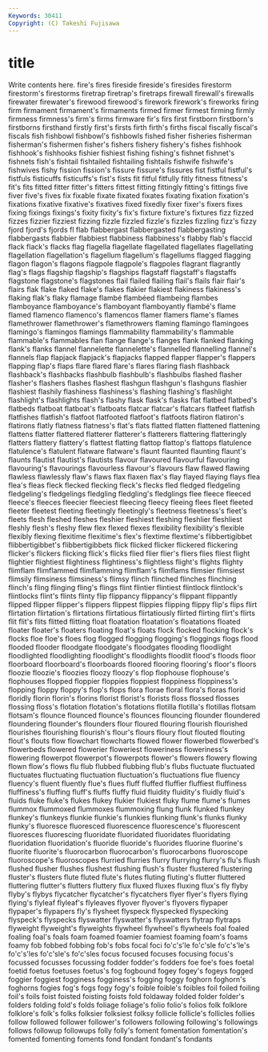 ```yaml
---
Keywords: 30411 
Copyright: (C) Takeshi Fujisawa
---
```


# title

Write contents here.
 fire's fires fireside fireside's firesides
firestorm firestorm's firestorms firetrap firetrap's firetraps firewall firewall's firewalls firewater
firewater's firewood firewood's firework firework's fireworks firing firm firmament firmament's
firmaments firmed firmer firmest firming firmly firmness firmness's firm's firms
firmware fir's firs first firstborn firstborn's firstborns firsthand firstly first's
firsts firth firth's firths fiscal fiscally fiscal's fiscals fish fishbowl
fishbowl's fishbowls fished fisher fisheries fisherman fisherman's fishermen fisher's fishers
fishery fishery's fishes fishhook fishhook's fishhooks fishier fishiest fishing fishing's
fishnet fishnet's fishnets fish's fishtail fishtailed fishtailing fishtails fishwife fishwife's
fishwives fishy fission fission's fissure fissure's fissures fist fistful fistful's
fistfuls fisticuffs fisticuffs's fist's fists fit fitful fitfully fitly fitness
fitness's fit's fits fitted fitter fitter's fitters fittest fitting fittingly
fitting's fittings five fiver five's fives fix fixable fixate fixated
fixates fixating fixation fixation's fixations fixative fixative's fixatives fixed fixedly
fixer fixer's fixers fixes fixing fixings fixings's fixity fixity's fix's
fixture fixture's fixtures fizz fizzed fizzes fizzier fizziest fizzing fizzle
fizzled fizzle's fizzles fizzling fizz's fizzy fjord fjord's fjords fl
flab flabbergast flabbergasted flabbergasting flabbergasts flabbier flabbiest flabbiness flabbiness's flabby
flab's flaccid flack flack's flacks flag flagella flagellate flagellated flagellates
flagellating flagellation flagellation's flagellum flagellum's flagellums flagged flagging flagon flagon's
flagons flagpole flagpole's flagpoles flagrant flagrantly flag's flags flagship flagship's
flagships flagstaff flagstaff's flagstaffs flagstone flagstone's flagstones flail flailed flailing
flail's flails flair flair's flairs flak flake flaked flake's flakes
flakier flakiest flakiness flakiness's flaking flak's flaky flamage flambé flambéed
flambeing flambes flamboyance flamboyance's flamboyant flamboyantly flambé's flame flamed flamenco
flamenco's flamencos flamer flamers flame's flames flamethrower flamethrower's flamethrowers flaming
flamingo flamingoes flamingo's flamingos flamings flammability flammability's flammable flammable's flammables
flan flange flange's flanges flank flanked flanking flank's flanks flannel
flannelette flannelette's flannelled flannelling flannel's flannels flap flapjack flapjack's flapjacks
flapped flapper flapper's flappers flapping flap's flaps flare flared flare's
flares flaring flash flashback flashback's flashbacks flashbulb flashbulb's flashbulbs flashed
flasher flasher's flashers flashes flashest flashgun flashgun's flashguns flashier flashiest
flashily flashiness flashiness's flashing flashing's flashlight flashlight's flashlights flash's flashy
flask flask's flasks flat flatbed flatbed's flatbeds flatboat flatboat's flatboats
flatcar flatcar's flatcars flatfeet flatfish flatfishes flatfish's flatfoot flatfooted flatfoot's
flatfoots flatiron flatiron's flatirons flatly flatness flatness's flat's flats flatted
flatten flattened flattening flattens flatter flattered flatterer flatterer's flatterers flattering
flatteringly flatters flattery flattery's flattest flatting flattop flattop's flattops flatulence
flatulence's flatulent flatware flatware's flaunt flaunted flaunting flaunt's flaunts flautist
flautist's flautists flavour flavoured flavourful flavouring flavouring's flavourings flavourless flavour's
flavours flaw flawed flawing flawless flawlessly flaw's flaws flax flaxen
flax's flay flayed flaying flays flea flea's fleas fleck flecked
flecking fleck's flecks fled fledged fledgeling fledgeling's fledgelings fledgling fledgling's
fledglings flee fleece fleeced fleece's fleeces fleecier fleeciest fleecing fleecy
fleeing flees fleet fleeted fleeter fleetest fleeting fleetingly fleetingly's fleetness
fleetness's fleet's fleets flesh fleshed fleshes fleshier fleshiest fleshing fleshlier
fleshliest fleshly flesh's fleshy flew flex flexed flexes flexibility flexibility's
flexible flexibly flexing flexitime flexitime's flex's flextime flextime's flibbertigibbet flibbertigibbet's
flibbertigibbets flick flicked flicker flickered flickering flicker's flickers flicking flick's
flicks flied flier flier's fliers flies fliest flight flightier flightiest
flightiness flightiness's flightless flight's flights flighty flimflam flimflammed flimflamming flimflam's
flimflams flimsier flimsiest flimsily flimsiness flimsiness's flimsy flinch flinched flinches
flinching flinch's fling flinging fling's flings flint flintier flintiest flintlock
flintlock's flintlocks flint's flints flinty flip flippancy flippancy's flippant flippantly
flipped flipper flipper's flippers flippest flippies flipping flippy flip's flips
flirt flirtation flirtation's flirtations flirtatious flirtatiously flirted flirting flirt's flirts
flit flit's flits flitted flitting float floatation floatation's floatations floated
floater floater's floaters floating float's floats flock flocked flocking flock's
flocks floe floe's floes flog flogged flogging flogging's floggings flogs
flood flooded flooder floodgate floodgate's floodgates flooding floodlight floodlighted floodlighting
floodlight's floodlights floodlit flood's floods floor floorboard floorboard's floorboards floored
flooring flooring's floor's floors floozie floozie's floozies floozy floozy's flop
flophouse flophouse's flophouses flopped floppier floppies floppiest floppiness floppiness's flopping
floppy floppy's flop's flops flora florae floral flora's floras florid
floridly florin florin's florins florist florist's florists floss flossed flosses
flossing floss's flotation flotation's flotations flotilla flotilla's flotillas flotsam flotsam's
flounce flounced flounce's flounces flouncing flounder floundered floundering flounder's flounders
flour floured flouring flourish flourished flourishes flourishing flourish's flour's flours
floury flout flouted flouting flout's flouts flow flowchart flowcharts flowed
flower flowerbed flowerbed's flowerbeds flowered flowerier floweriest floweriness floweriness's flowering
flowerpot flowerpot's flowerpots flower's flowers flowery flowing flown flow's flows
flu flub flubbed flubbing flub's flubs fluctuate fluctuated fluctuates fluctuating
fluctuation fluctuation's fluctuations flue fluency fluency's fluent fluently flue's flues
fluff fluffed fluffier fluffiest fluffiness fluffiness's fluffing fluff's fluffs fluffy
fluid fluidity fluidity's fluidly fluid's fluids fluke fluke's flukes flukey
flukier flukiest fluky flume flume's flumes flummox flummoxed flummoxes flummoxing
flung flunk flunked flunkey flunkey's flunkeys flunkie flunkie's flunkies flunking
flunk's flunks flunky flunky's fluoresce fluoresced fluorescence fluorescence's fluorescent fluoresces
fluorescing fluoridate fluoridated fluoridates fluoridating fluoridation fluoridation's fluoride fluoride's fluorides
fluorine fluorine's fluorite fluorite's fluorocarbon fluorocarbon's fluorocarbons fluoroscope fluoroscope's fluoroscopes
flurried flurries flurry flurrying flurry's flu's flush flushed flusher flushes
flushest flushing flush's fluster flustered flustering fluster's flusters flute fluted
flute's flutes fluting fluting's flutter fluttered fluttering flutter's flutters fluttery
flux fluxed fluxes fluxing flux's fly flyby flyby's flybys flycatcher
flycatcher's flycatchers flyer flyer's flyers flying flying's flyleaf flyleaf's flyleaves
flyover flyover's flyovers flypaper flypaper's flypapers fly's flysheet flyspeck flyspecked
flyspecking flyspeck's flyspecks flyswatter flyswatter's flyswatters flytrap flytraps flyweight flyweight's
flyweights flywheel flywheel's flywheels foal foaled foaling foal's foals foam
foamed foamier foamiest foaming foam's foams foamy fob fobbed fobbing
fob's fobs focal foci fo'c's'le fo'c'sle fo'c's'le's fo'c's'les fo'c'sle's fo'c'sles
focus focused focuses focusing focus's focussed focusses focussing fodder fodder's
fodders foe foe's foes foetal foetid foetus foetuses foetus's fog
fogbound fogey fogey's fogeys fogged foggier foggiest fogginess fogginess's fogging
foggy foghorn foghorn's foghorns fogies fog's fogs fogy fogy's foible
foible's foibles foil foiled foiling foil's foils foist foisted foisting
foists fold foldaway folded folder folder's folders folding fold's folds
foliage foliage's folio folio's folios folk folklore folklore's folk's folks
folksier folksiest folksy follicle follicle's follicles follies follow followed follower
follower's followers following following's followings follows followup followups folly folly's
foment fomentation fomentation's fomented fomenting foments fond fondant fondant's fondants
